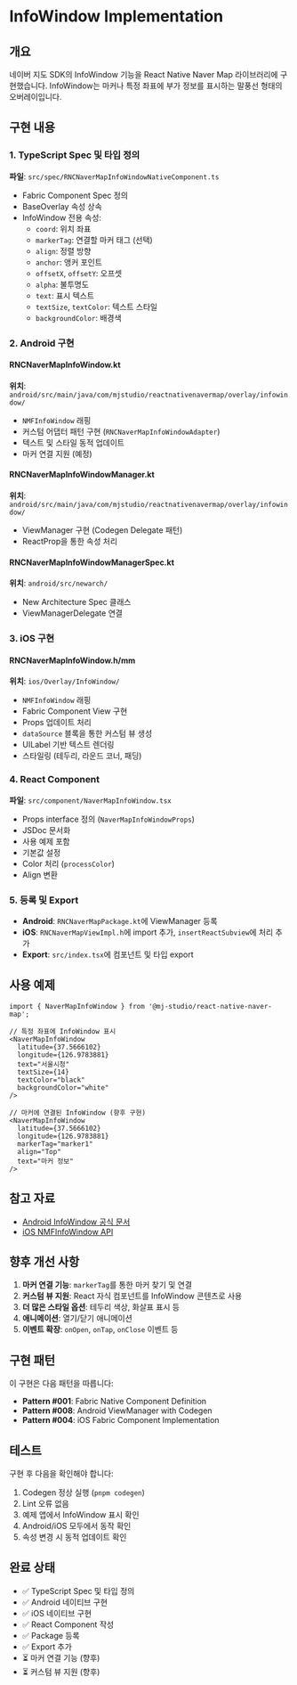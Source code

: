# InfoWindow Implementation

## 개요

네이버 지도 SDK의 InfoWindow 기능을 React Native Naver Map 라이브러리에 구현했습니다.
InfoWindow는 마커나 특정 좌표에 부가 정보를 표시하는 말풍선 형태의 오버레이입니다.

## 구현 내용

### 1. TypeScript Spec 및 타입 정의

**파일**: `src/spec/RNCNaverMapInfoWindowNativeComponent.ts`

- Fabric Component Spec 정의
- BaseOverlay 속성 상속
- InfoWindow 전용 속성:
  - `coord`: 위치 좌표
  - `markerTag`: 연결할 마커 태그 (선택)
  - `align`: 정렬 방향
  - `anchor`: 앵커 포인트
  - `offsetX`, `offsetY`: 오프셋
  - `alpha`: 불투명도
  - `text`: 표시 텍스트
  - `textSize`, `textColor`: 텍스트 스타일
  - `backgroundColor`: 배경색

### 2. Android 구현

#### RNCNaverMapInfoWindow.kt
**위치**: `android/src/main/java/com/mjstudio/reactnativenavermap/overlay/infowindow/`

- `NMFInfoWindow` 래핑
- 커스텀 어댑터 패턴 구현 (`RNCNaverMapInfoWindowAdapter`)
- 텍스트 및 스타일 동적 업데이트
- 마커 연결 지원 (예정)

#### RNCNaverMapInfoWindowManager.kt
**위치**: `android/src/main/java/com/mjstudio/reactnativenavermap/overlay/infowindow/`

- ViewManager 구현 (Codegen Delegate 패턴)
- ReactProp을 통한 속성 처리

#### RNCNaverMapInfoWindowManagerSpec.kt
**위치**: `android/src/newarch/`

- New Architecture Spec 클래스
- ViewManagerDelegate 연결

### 3. iOS 구현

#### RNCNaverMapInfoWindow.h/mm
**위치**: `ios/Overlay/InfoWindow/`

- `NMFInfoWindow` 래핑
- Fabric Component View 구현
- Props 업데이트 처리
- `dataSource` 블록을 통한 커스텀 뷰 생성
- UILabel 기반 텍스트 렌더링
- 스타일링 (테두리, 라운드 코너, 패딩)

### 4. React Component

**파일**: `src/component/NaverMapInfoWindow.tsx`

- Props interface 정의 (`NaverMapInfoWindowProps`)
- JSDoc 문서화
- 사용 예제 포함
- 기본값 설정
- Color 처리 (`processColor`)
- Align 변환

### 5. 등록 및 Export

- **Android**: `RNCNaverMapPackage.kt`에 ViewManager 등록
- **iOS**: `RNCNaverMapViewImpl.h`에 import 추가, `insertReactSubview`에 처리 추가
- **Export**: `src/index.tsx`에 컴포넌트 및 타입 export

## 사용 예제

```tsx
import { NaverMapInfoWindow } from '@mj-studio/react-native-naver-map';

// 특정 좌표에 InfoWindow 표시
<NaverMapInfoWindow
  latitude={37.5666102}
  longitude={126.9783881}
  text="서울시청"
  textSize={14}
  textColor="black"
  backgroundColor="white"
/>

// 마커에 연결된 InfoWindow (향후 구현)
<NaverMapInfoWindow
  latitude={37.5666102}
  longitude={126.9783881}
  markerTag="marker1"
  align="Top"
  text="마커 정보"
/>
```

## 참고 자료

- [Android InfoWindow 공식 문서](https://navermaps.github.io/android-map-sdk/guide-ko/5-3.html)
- [iOS NMFInfoWindow API](https://navermaps.github.io/maps.js.ncp/docs/naver.maps.InfoWindow.html)

## 향후 개선 사항

1. **마커 연결 기능**: `markerTag`를 통한 마커 찾기 및 연결
2. **커스텀 뷰 지원**: React 자식 컴포넌트를 InfoWindow 콘텐츠로 사용
3. **더 많은 스타일 옵션**: 테두리 색상, 화살표 표시 등
4. **애니메이션**: 열기/닫기 애니메이션
5. **이벤트 확장**: `onOpen`, `onTap`, `onClose` 이벤트 등

## 구현 패턴

이 구현은 다음 패턴을 따릅니다:

- **Pattern #001**: Fabric Native Component Definition
- **Pattern #008**: Android ViewManager with Codegen
- **Pattern #004**: iOS Fabric Component Implementation

## 테스트

구현 후 다음을 확인해야 합니다:

1. Codegen 정상 실행 (`pnpm codegen`)
2. Lint 오류 없음
3. 예제 앱에서 InfoWindow 표시 확인
4. Android/iOS 모두에서 동작 확인
5. 속성 변경 시 동적 업데이트 확인

## 완료 상태

- ✅ TypeScript Spec 및 타입 정의
- ✅ Android 네이티브 구현
- ✅ iOS 네이티브 구현
- ✅ React Component 작성
- ✅ Package 등록
- ✅ Export 추가
- ⏳ 마커 연결 기능 (향후)
- ⏳ 커스텀 뷰 지원 (향후)

